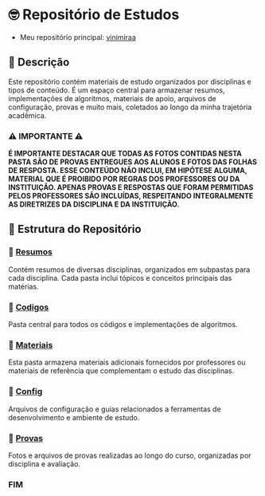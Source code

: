 # 🤓 Repositório de Estudos


- Meu repositório principal: [vinimiraa](https://github.com/vinimiraa/CC-PUCMG)

## 📝 Descrição

Este repositório contém materiais de estudo organizados por disciplinas e tipos de conteúdo. É um espaço central para 
armazenar resumos, implementações de algoritmos, materiais de apoio, arquivos de configuração, provas e muito mais, 
coletados ao longo da minha trajetória acadêmica.

### ⚠️ IMPORTANTE ⚠️

**É IMPORTANTE DESTACAR QUE TODAS AS FOTOS CONTIDAS NESTA PASTA SÃO DE PROVAS ENTREGUES AOS ALUNOS E FOTOS DAS FOLHAS DE 
RESPOSTA. ESSE CONTEÚDO NÃO INCLUI, EM HIPÓTESE ALGUMA, MATERIAL QUE É PROIBIDO POR REGRAS DOS PROFESSORES OU DA 
INSTITUIÇÃO. APENAS PROVAS E RESPOSTAS QUE FORAM PERMITIDAS PELOS PROFESSORES SÃO INCLUÍDAS, RESPEITANDO INTEGRALMENTE 
AS DIRETRIZES DA DISCIPLINA E DA INSTITUIÇÃO.**

## 📂 Estrutura do Repositório

### 📁 [Resumos](/Resumos/)

Contém resumos de diversas disciplinas, organizados em subpastas para cada disciplina. Cada pasta inclui tópicos e 
conceitos principais das matérias.

### 📁 [Codigos](/Codigos/)

Pasta central para todos os códigos e implementações de algoritmos.

### 📁 [Materiais](/Materiais/)

Esta pasta armazena materiais adicionais fornecidos por professores ou materiais de referência que complementam o estudo 
das disciplinas.

### 📁 [Config](/Config/)

Arquivos de configuração e guias relacionados a ferramentas de desenvolvimento e ambiente de estudo.

### 📁 [Provas](/Provas/)

Fotos e arquivos de provas realizadas ao longo do curso, organizadas por disciplina e avaliação.

### FIM
